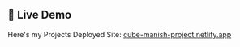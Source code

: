 ## 🔗 Live Demo

Here's my Projects Deployed Site: [cube-manish-project.netlify.app](https://cube-manish-project.netlify.app)
